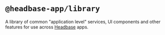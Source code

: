 # `@headbase-app/library`
A library of common "application level" services, UI components and other features for use across [Headbase](https://github.com/headbase-app/headbase) apps.
